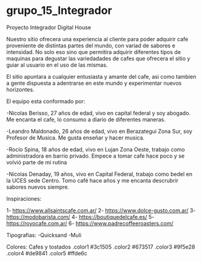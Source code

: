 # grupo_15_Integrador
Proyecto Integrador Digital House


Nuestro sitio ofrecera una experiencia al cliente para poder adquirir cafe proveniente de distintas partes del mundo, con variad de sabores e intensidad. No solo eso sino que permitira adquirir diferentes tipos de maquinas para degustar las variedadades de cafes que ofrecera el sitio y guiar al usuario en el uso de las mismas.

El sitio apuntara a cualquier entusiasta y amante del cafe, asi como tambien a gente dispuesta a adentrarse en este mundo y experimentar nuevos horizontes.


El equipo esta conformado por:

  -Nicolas Berisso, 27 años de edad, vivo en capital federal y soy abogado. Me encanta el cafe, lo consumo a diario de diferentes maneras.
  
  -Leandro Maldonado, 26 años de edad, vivo en Berazategui Zona Sur, soy Profesor de Musica. Me gusta enseñar y hacer musica.
  
  -Rocío Spina, 18 años de edad, vivo en Lujan Zona Oeste, trabajo como administradora en barrio privado. Empece a tomar cafe hace poco y se volvió parte de mi rutina

  -Nicolas Denaday, 19 años, vivo en Capital Federal, trabajo como bedel en la UCES sede Centro. Tomo café hace años y me encanta descrubrir sabores nuevos siempre.
  
  
  Inspiraciones:
  
  1- https://www.allsaintscafe.com.ar/
  2- https://www.dolce-gusto.com.ar/
  3- https://modobarista.com/
  4- https://boutiquedelcafe.es/
  5- https://royocafe.com.ar/
  6- https://www.padrecoffeeroasters.com/


  Tipografias:
  -Quicksand
  -Muli
  
  Colores: Cafes y tostados
  .color1   #3c1505
  .color2  #673517
  .color3  #9f5e28
  .color4  #de9841
  .color5  #ffde6c









